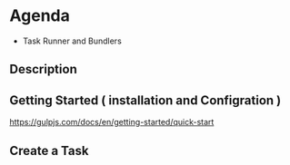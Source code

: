 # Agenda
- Task Runner and Bundlers
## Description

## Getting Started ( installation and Configration )
https://gulpjs.com/docs/en/getting-started/quick-start

## Create a Task 
